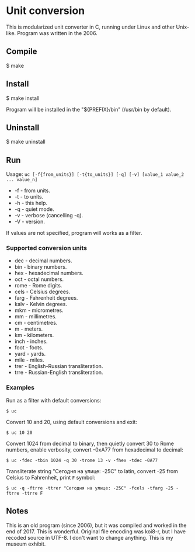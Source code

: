 # Unit conversion

This is modularized unit converter in C, running under Linux and other Unix-like.
Program was written in the 2006.


## Compile

$ make


## Install

$ make install

Program will be installed in the "${PREFIX}/bin" (/usr/bin by default).


## Uninstall

$ make uninstall


## Run

Usage: `uc [-f{from_units}] [-t{to_units}] [-q] [-v] [value_1 value_2 ... value_n]`

- -f - from units.
- -t - to units.
- -h - this help.
- -q - quiet mode.
- -v - verbose (cancelling -q).
- -V - version.

If values are not specified, program will works as a filter.


### Supported conversion units

- dec - decimal numbers.
- bin - binary numbers.
- hex - hexadecimal numbers.
- oct - octal numbers.
- rome - Rome digits.
- cels - Celsius degrees.
- farg - Fahrenheit degrees.
- kalv - Kelvin degrees.
- mkm - micrometres.
- mm - millimetres.
- cm - centimetres.
- m - meters.
- km - kilometers.
- inch - inches.
- foot - foots.
- yard - yards.
- mile - miles.
- trer - English-Russian transliteration.
- trre - Russian-English transliteration.


### Examples

Run as a filter with default conversions:

`$ uc`


Convert 10 and 20, using default conversions and exit:

`$ uc 10 20`


Convert 1024 from decimal to binary, then quietly convert 30 to Rome numbers, enable verbosity, convert -0xA77 from hexadecimal to decimal:

`$ uc -fdec -tbin 1024 -q 30 -trome 13 -v -fhex -tdec -0A77`


Transliterate string "Сегодня на улице: -25C" to latin, convert -25 from Celsius to Fahrenheit, print `F` symbol:

`$ uc -q -ftrre -ttrer "Сегодня на улице: -25C" -fcels -tfarg -25 -ftrre -ttrre F`


## Notes

This is an old program (since 2006), but it was compiled and worked in the end of 2017.
This is wonderful.
Original file encoding was koi8-r, but I have recoded source in UTF-8.
I don't want to change anything. This is my museum exhibit.

